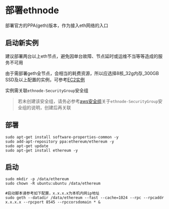 # 部署ethnode
部署官方的PPA(geth)版本，作为接入eth网络的入口

## 启动新实例
建议部署两台以上eth节点，避免因单台故障、节点延时或运维不当等等造成的服务不可用

由于需部署geth全节点，会相当的耗费资源，所以应选择8核_32g内存_300GB SSD及以上配置的实例，可参考[EC2实例](new_ec2_cn.md)

实例需关联`ethnode-SecurityGroup`安全组
> 若未创建该安全组，请务必参考[aws安全组](security_group_cn.md)关于`ethnode-SecurityGroup`安全组的说明，创建后再关联

## 部署
```
sudo apt-get install software-properties-common -y
sudo add-apt-repository ppa:ethereum/ethereum -y
sudo apt-get update
sudo apt-get install ethereum -y
```
## 启动
```
sudo mkdir -p /data/ethereum
sudo chown -R ubuntu:ubuntu /data/ethereum

#启动脚本请参考如下配置，x.x.x.x为本机内网ip地址
sudo geth --datadir /data/ethereum --fast --cache=1024 --rpc --rpcaddr x.x.x.x --rpcport 8545 --rpccorsdomain * &
```
